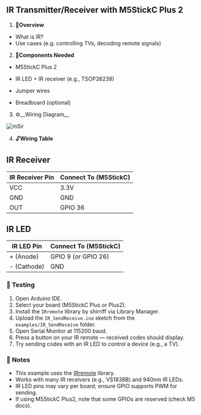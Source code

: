 ## IR Transmitter/Receiver with M5StickC Plus 2
1. 🔑__Overview__

* What is IR?
* Use cases (e.g. controlling TVs, decoding remote signals)

2. 🔧__Components Needed__

* M5StickC Plus 2

* IR LED + IR receiver (e.g., TSOP38238)

* Jumper wires

* Breadboard (optional)

3. ⚙️__Wiring Diagram__

![m5ir](https://github.com/user-attachments/assets/978385f1-f045-42e0-9e59-116d62d6b29b)

4. 🔓__Wiring Table__

## IR Receiver

| IR Receiver Pin | Connect To (M5StickC)  |
|-----------------|------------------------|
| VCC             | 3.3V                   |
| GND             | GND                    |
| OUT             | GPIO 36                |

## IR LED

| IR LED Pin | Connect To (M5StickC)     |
|------------|---------------------------|
| + (Anode)  | GPIO 9 (or GPIO 26)       |
| - (Cathode)| GND                       |

### 🧪 Testing

1. Open Arduino IDE.
2. Select your board (M5StickC Plus or Plus2).
3. Install the `IRremote` library by shirriff via Library Manager.
4. Upload the `IR_SendReceive.ino` sketch from the `examples/IR_SendReceive` folder.
5. Open Serial Monitor at 115200 baud.
6. Press a button on your IR remote — received codes should display.
7. Try sending codes with an IR LED to control a device (e.g., a TV).

### 📝 Notes

- This example uses the [IRremote](https://github.com/Arduino-IRremote/Arduino-IRremote) library.
- Works with many IR receivers (e.g., VS1838B) and 940nm IR LEDs.
- IR LED pins may vary per board; ensure GPIO supports PWM for sending.
- If using M5StickC Plus2, note that some GPIOs are reserved (check M5 docs).
